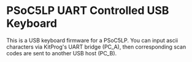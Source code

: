 # PSoC5LP UART Controlled USB Keyboard

This is a USB keyboard firmware for a PSoC5LP. You can input ascii characters via KitProg's UART bridge (PC_A), then corresponding scan codes are sent to another USB host (PC_B).
